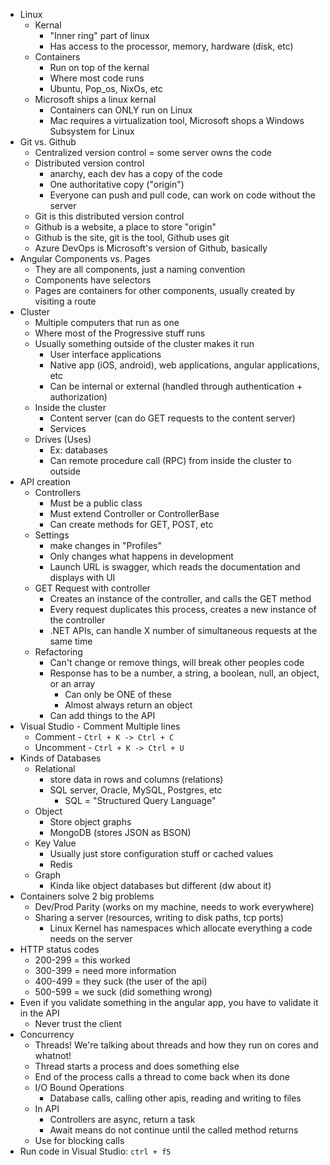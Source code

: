 - Linux
	- Kernal
		- "Inner ring" part of linux
		- Has access to the processor, memory, hardware (disk, etc)
	- Containers
		- Run on top of the kernal
		- Where most code runs
		- Ubuntu, Pop_os, NixOs, etc
	- Microsoft ships a linux kernal
		- Containers can ONLY run on Linux
		- Mac requires a virtualization tool, Microsoft shops a Windows Subsystem for Linux
- Git vs. Github
	- Centralized version control = some server owns the code
	- Distributed version control
		- anarchy, each dev has a copy of the code
		- One authoritative copy ("origin")
		- Everyone can push and pull code, can work on code without the server
	- Git is this distributed version control
	- Github is a website, a place to store "origin"
	- Github is the site, git is the tool, Github uses git
	- Azure DevOps is Microsoft's version of Github, basically
- Angular Components vs. Pages
	- They are all components, just a naming convention
	- Components have selectors
	- Pages are containers for other components, usually created by visiting a route
- Cluster
	- Multiple computers that run as one
	- Where most of the Progressive stuff runs
	- Usually something outside of the cluster makes it run
		- User interface applications
		- Native app (iOS, android), web applications, angular applications, etc
		- Can be internal or external (handled through authentication + authorization)
	- Inside the cluster
		- Content server (can do GET requests to the content server)
		- Services
	- Drives (Uses)
		- Ex: databases
		- Can remote procedure call (RPC) from inside the cluster to outside
- API creation
	- Controllers
		- Must be a public class
		- Must extend Controller or ControllerBase
		- Can create methods for GET, POST, etc
	- Settings
		- make changes in "Profiles"
		- Only changes what happens in development
		- Launch URL is swagger, which reads the documentation and displays with UI
	- GET Request with controller
		- Creates an instance of the controller, and calls the GET method
		- Every request duplicates this process, creates a new instance of the controller
		- .NET APIs, can handle X number of simultaneous requests at the same time
	- Refactoring
		- Can't change or remove things, will break other peoples code
		- Response has to be a number,  a string, a boolean, null, an object, or  an array
			- Can only be ONE of these
			- Almost always return an object
		- Can add things to the API
- Visual Studio - Comment Multiple lines
	- Comment - `Ctrl + K -> Ctrl + C`
	- Uncomment - `Ctrl + K -> Ctrl + U`
- Kinds of Databases
	- Relational
		- store data in rows and columns (relations)
		- SQL server, Oracle, MySQL, Postgres, etc
			- SQL = "Structured Query Language"
	- Object
		- Store object graphs
		- MongoDB (stores JSON as BSON)
	- Key Value
		- Usually just store configuration stuff or cached values
		- Redis
	- Graph
		- Kinda like object databases but different (dw about it)
- Containers solve 2 big problems
	- Dev/Prod Parity (works on my machine, needs to work everywhere)
	- Sharing a server (resources, writing to disk paths, tcp ports)
		- Linux Kernel has namespaces which allocate everything a code needs on the server
- HTTP status codes
	- 200-299 = this worked
	- 300-399 = need more information
	- 400-499 = they suck (the user of the api)
	- 500-599 = we suck (did something wrong)
- Even if you validate something in the angular app, you have to validate it in the API
	- Never trust the client
- Concurrency
	- Threads! We're talking about threads and how they run on cores and whatnot!
	- Thread starts a process and does something else
	- End of the process calls a thread to come back when its done
	- I/O Bound Operations
		- Database calls, calling other apis, reading and writing to files
	- In API
		- Controllers are async, return a task
		- Await means do not continue until the called method returns
	- Use for blocking calls
- Run code in Visual Studio: `ctrl + f5`